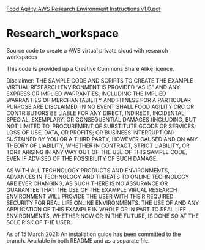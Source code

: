 [Food Agility AWS Research Environment Instructions v1.0.pdf](https://github.com/Food-Agility-CRC/Research_workspace/files/6137920/Food.Agility.AWS.Research.Environment.Instructions.v1.0.pdf)
# Research_workspace
Source code to create a AWS virtual private cloud with research workspaces

This code is provided up a Creative Commons Share Alike licence. 

Disclaimer:
THE SAMPLE CODE AND SCRIPTS TO CREATE THE EXAMPLE VIRTUAL RESEARCH ENVIRONMENT IS PROVIDED “AS IS” AND ANY EXPRESS OR IMPLIED WARRANTIES, 
INCLUDING THE IMPLIED WARRANTIES OF MERCHANTABILITY AND FITNESS FOR A PARTICULAR PURPOSE ARE DISCLAIMED. IN NO EVENT SHALL FOOD AGILITY CRC 
OR CONTRIBUTORS BE LIABLE FOR ANY DIRECT, INDIRECT, INCIDENTAL, SPECIAL, EXEMPLARY, OR CONSEQUENTIAL DAMAGES (INCLUDING, BUT NOT LIMITED TO, 
PROCUREMENT OF SUBSTITUTE GOODS OR SERVICES; LOSS OF USE, DATA, OR PROFITS; OR BUSINESS INTERRUPTION) SUSTAINED BY YOU OR A THIRD PARTY, 
HOWEVER CAUSED AND ON ANY THEORY OF LIABILITY, WHETHER IN CONTRACT, STRICT LIABILITY, OR TORT ARISING IN ANY WAY OUT OF THE USE OF THIS SAMPLE CODE, 
EVEN IF ADVISED OF THE POSSIBILITY OF SUCH DAMAGE.

AS WITH ALL TECHNOLOGY PRODUCTS AND ENVIRONMENTS, ADVANCES IN TECHNOLOGY AND THREATS TO ONLINE TECHNOLOGY ARE EVER CHANGING, AS SUCH THERE IS NO 
ASSURANCE OR GUARANTEE THAT THE USE OF THE EXAMPLE VIRUAL RESEARCH ENVIRONMENT WILL PROVIDE THE USER WITH THEIR REQUIRED SECURITY FOR REAL LIFE 
ONLINE ENVIRONMENTS. THE USE OF AND ANY APPLICATION OF THIS EXAMPLE IN WHOLE OR IN PART TO REAL LIFE ENVIRONMENTS, WHETHER NOW OR IN THE FUTURE, 
IS DONE SO AT THE SOLE RISK OF THE USER.

As of 15 March 2021: An installation guide has been committed to the branch. Available in both README and as a separate file.
